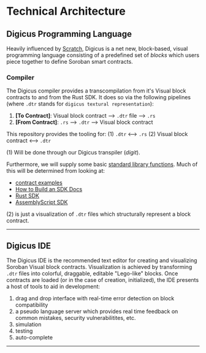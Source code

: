 # Technical Architecture

## Digicus Programming Language

Heavily influenced by [Scratch](https://scratch.mit.edu/), Digicus is a net new, block-based, visual programming language consisting of a predefined set of *blocks* which users piece together to define Soroban smart contracts. 

### Compiler

The Digicus compiler provides a transcompilation from it's Visual block contracts to and from the Rust SDK. It does so via the following pipelines (where `.dtr` stands for `digicus textural representation`):

1. **[To Contract]**: Visual block contract --> `.dtr` file --> `.rs`
2. **[From Contract]**: `.rs` --> `.dtr` --> Visual block contract


This repository provides the tooling for:
(1) `.dtr` <--> `.rs`
(2) Visual block contract <--> `.dtr`

(1) Will be done through our Digicus transpiler (*digit*).

 Furthermore, we will supply some basic [standard library functions](./STANDARD_LIBRARY.md). Much of this will be determined from looking at:
* [contract examples](https://github.com/stellar/soroban-examples)
* [How to Build an SDK Docs](https://developers.stellar.org/docs/tools/sdks/build-your-own)
* [Rust SDK](https://github.com/stellar/rs-soroban-sdk/tree/main)
* [AssemblyScript SDK](https://github.com/Soneso/as-soroban-sdk)

(2) is just a visualization of `.dtr` files which structurally represent a block contract.

***

## Digicus IDE

The Digicus IDE is the recommended text editor for creating and visualizing Soroban Visual block contracts. Visualization is achieved by transforming `.dtr` files into colorful, draggable, editable "Lego-like" blocks. Once contracts are loaded (or in the case of creation, initialized), the IDE presents a host of tools to aid in development:

1. drag and drop interface with real-time error detection on block compatibility
2. a pseudo language server which provides real time feedback on common mistakes, security vulnerabilitites, etc.
3. simulation
4. testing
5. auto-complete

***